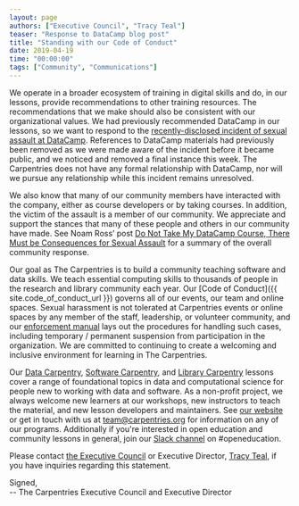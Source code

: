 ```yaml
---
layout: page
authors: ["Executive Council", "Tracy Teal"]
teaser: "Response to DataCamp blog post"
title: "Standing with our Code of Conduct"
date: 2019-04-19
time: "00:00:00"
tags: ["Community", "Communications"]
---
```


We operate in a broader ecosystem of training in digital skills and do, in our lessons, provide recommendations to other 
training resources. The recommendations that we make should also be consistent with our organizational values. We had 
previously recommended DataCamp in our lessons, so we want to respond to the [recently-disclosed incident of sexual 
assault at DataCamp](https://www.datacamp.com/community/blog/note-to-our-community). References to DataCamp materials 
had previously been removed as we were made aware of the incident before it became public, and we noticed and removed a 
final instance this week. The Carpentries does not have any formal relationship with DataCamp, nor will we pursue any 
relationship while this incident remains unresolved. 

We also know that many of our community members have interacted with the company, either as course developers or by 
taking courses. In addition, the victim of the assault is a member of our community. We appreciate and support the 
stances that many of these people and others in our community have made. See Noam Ross’ post [Do Not Take My DataCamp 
Course, There Must be Consequences for Sexual Assault](https://noamross.github.io/datacamp-sexual-assault/) for a summary 
of the overall community response.

Our goal as The Carpentries is to build a community teaching software and data skills. We teach essential computing 
skills to thousands of people in the research and library community each year. 
Our [Code of Conduct]({{ site.code_of_conduct_url }}) governs all of our 
events, our team and online spaces. Sexual harassment is not tolerated at Carpentries events or online spaces by any 
member of the staff, leadership, or volunteer community, and 
our [enforcement manual](https://docs.carpentries.org/topic_folders/policies/index_coc.html) lays out 
the procedures for handling such cases, including temporary / permanent suspension from participation in the 
organization. We are committed to continuing to create a welcoming and inclusive environment for learning in The Carpentries. 

Our [Data Carpentry](https://datacarpentry.org/lessons/), [Software Carpentry](https://software-carpentry.org/lessons/), 
and [Library Carpentry](https://librarycarpentry.org/lessons/) lessons cover a range of foundational topics in 
data and computational science for people new to working with data and software. As a non-profit project, we always 
welcome new learners at our workshops, new instructors to teach the material, and new lesson developers and maintainers. 
See [our website](https://carpentries.org/) or get in touch with us at [team@carpentries.org](mailto:team@carpentries.org) 
for information on any of our programs. Additionally if you're interested in open education and community lessons in 
general, join our [Slack channel](https://swc-slack-invite.herokuapp.com/) on #openeducation.

Please contact [the Executive Council](mailto:carpentries-executive-council@carpentries.org) or Executive Director, 
[Tracy Teal](mailto:tkteal@carpentries.org), if you have inquiries regarding this statement. 

Signed,  
-- The Carpentries Executive Council and Executive Director

